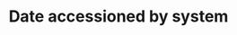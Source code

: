 ---
title: 'Date accessioned by system'
field: 'dc.date.accessioned'
slug: 'global-date-accessioned-by-system'
description: 'Date a system takes possession of item.'
comment: 'yyyy-mm-dd'
required: False
module: 'Status'
cluster: 'Global'
policy: 'Date. Single value only.'
---